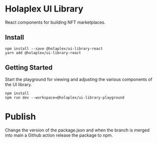 # Holaplex UI Library

React components for building NFT marketplaces.

## Install

```
npm install --save @holaplex/ui-library-react
yarn add @holaplex/ui-library-react
```

## Getting Started

Start the playground for viewing and adjusting the various components of the UI library.

```
npm install
npm run dev --workspace=@holaplex/ui-library-playground
```

# Publish

Change the version of the package.json and when the branch is merged into main a Github action release the package to npm.

